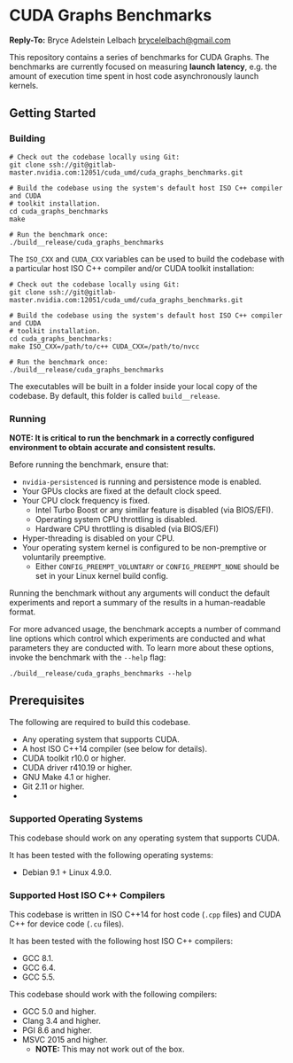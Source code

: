 # CUDA Graphs Benchmarks

**Reply-To:** Bryce Adelstein Lelbach <brycelelbach@gmail.com>

This repository contains a series of benchmarks for CUDA Graphs. The
benchmarks are currently focused on measuring **launch latency**, e.g. the
amount of execution time spent in host code asynchronously launch kernels.

## Getting Started

### Building

```
# Check out the codebase locally using Git:
git clone ssh://git@gitlab-master.nvidia.com:12051/cuda_umd/cuda_graphs_benchmarks.git

# Build the codebase using the system's default host ISO C++ compiler and CUDA
# toolkit installation.
cd cuda_graphs_benchmarks
make 

# Run the benchmark once:
./build__release/cuda_graphs_benchmarks
```

The `ISO_CXX` and `CUDA_CXX` variables can be used to build the codebase with a
particular host ISO C++ compiler and/or CUDA toolkit installation:

```
# Check out the codebase locally using Git:
git clone ssh://git@gitlab-master.nvidia.com:12051/cuda_umd/cuda_graphs_benchmarks.git

# Build the codebase using the system's default host ISO C++ compiler and CUDA
# toolkit installation.
cd cuda_graphs_benchmarks:
make ISO_CXX=/path/to/c++ CUDA_CXX=/path/to/nvcc

# Run the benchmark once:
./build__release/cuda_graphs_benchmarks
```

The executables will be built in a folder inside your local copy of the codebase.
By default, this folder is called `build__release`.

### Running

**NOTE: It is critical to run the benchmark in a correctly configured environment
to obtain accurate and consistent results.**

Before running the benchmark, ensure that:

- `nvidia-persistenced` is running and persistence mode is enabled.
- Your GPUs clocks are fixed at the default clock speed.
- Your CPU clock frequency is fixed.
  - Intel Turbo Boost or any similar feature is disabled (via BIOS/EFI).
  - Operating system CPU throttling is disabled.
  - Hardware CPU throttling is disabled (via BIOS/EFI)
- Hyper-threading is disabled on your CPU.
- Your operating system kernel is configured to be non-premptive or voluntarily preemptive.
  - Either `CONFIG_PREEMPT_VOLUNTARY` or `CONFIG_PREEMPT_NONE` should be set in your Linux kernel build config.

Running the benchmark without any arguments will conduct the default
experiments and report a summary of the results in a human-readable format.

For more advanced usage, the benchmark accepts a number of command line
options which control which experiments are conducted and what parameters
they are conducted with. To learn more about these options, invoke the benchmark
with the `--help` flag:

``
./build__release/cuda_graphs_benchmarks --help
``

## Prerequisites

The following are required to build this codebase.

- Any operating system that supports CUDA.
- A host ISO C++14 compiler (see below for details).
- CUDA toolkit r10.0 or higher.
- CUDA driver r410.19 or higher.
- GNU Make 4.1 or higher.
- Git 2.11 or higher.
-
### Supported Operating Systems

This codebase should work on any operating system that supports CUDA.

It has been tested with the following operating systems:

- Debian 9.1 + Linux 4.9.0.

### Supported Host ISO C++ Compilers

This codebase is written in ISO C++14 for host code (`.cpp` files) and CUDA C++
for device code (`.cu` files).

It has been tested with the following host ISO C++ compilers:

- GCC 8.1.
- GCC 6.4.
- GCC 5.5.

This codebase should work with the following compilers:

- GCC 5.0 and higher.
- Clang 3.4 and higher.
- PGI 8.6 and higher.
- MSVC 2015 and higher.
  - **NOTE:** This may not work out of the box.

